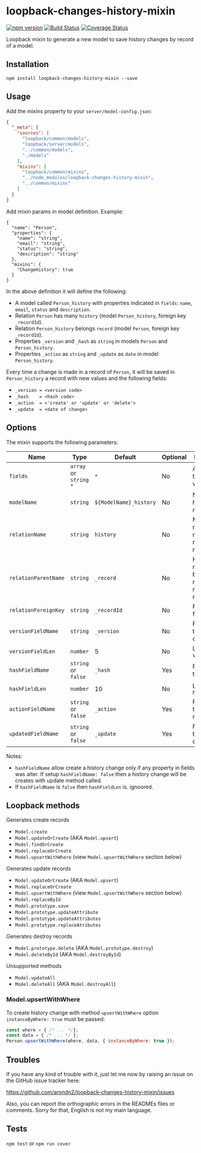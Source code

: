 loopback-changes-history-mixin
===============

[![npm version](https://badge.fury.io/js/loopback-changes-history-mixin.svg)](https://badge.fury.io/js/loopback-changes-history-mixin) [![Build Status](https://travis-ci.org/arondn2/loopback-changes-history-mixin.svg?branch=master)](https://travis-ci.org/arondn2/loopback-changes-history-mixin)
[![Coverage Status](https://coveralls.io/repos/github/arondn2/loopback-changes-history-mixin/badge.svg?branch=master)](https://coveralls.io/github/arondn2/loopback-changes-history-mixin?branch=master)

Loopback mixin to generate a new model to save history changes by record of a model.

## Installation

`npm install loopback-changes-history-mixin --save`

## Usage

Add the mixins property to your `server/model-config.json`:

```json
{
  "_meta": {
    "sources": [
      "loopback/common/models",
      "loopback/server/models",
      "../common/models",
      "./models"
    ],
    "mixins": [
      "loopback/common/mixins",
      "../node_modules/loopback-changes-history-mixin",
      "../common/mixins"
    ]
  }
}
```

Add mixin params in model definition. Example:
```
{
  "name": "Person",
  "properties": {
    "name": "string",
    "email": "string",
    "status": "string",
    "description": "string"
  },
  "mixins": {
    "ChangeHistory": true
  }
}
```

In the above definition it will define the following:
- A model called `Person_history` with properties indicated in `fields`: `name`, `email`, `status` and `description`.
- Relation `Person` has many `history` (model `Person_history`, foreign key `_recordId`).
- Relation `Person_history` belongs `record` (model `Person`, foreign key `_recordId`).
- Properties `_version` and `_hash` as `string` in models `Person` and `Person_history`.
- Properties `_action` as `string` and `_update` as `date` in model `Person_history`.

Every time a change is made in a record of `Person`, it will be saved in `Person_history` a record with new values
and the following fields:
- `_version = <version code>`
- `_hash    = <hash code>`
- `_action  = <'create' or 'update' or 'delete'>`
- `_update  = <date of change>`

## Options

The mixin supports the following parameters:

 Name                 | Type                    | Default                | Optional | Description
----------------------|-------------------------|------------------------|----------|------------
 `fields`             | `array` or `string` `*` | `*`                    | No       | Array with the fields to version
 `modelName`          | `string`                | `${ModelName}_history` | No       | Name to history model
 `relationName`       | `string`                | `history`              | No       | Model has many history model relation name
 `relationParentName` | `string`                | `_record`              | No       | History model belongs to model relation name
 `relationForeignKey` | `string`                | `_recordId`            | No       | Foreign key for relations
 `versionFieldName`   | `string`                | `_version`             | No       | Field name to version code
 `versionFieldLen`    | `number`                | 5                      | No       | Length to `versionField`
 `hashFieldName`      | `string` or `false`     | `_hash`                | Yes      | Field name to hash code
 `hashFieldLen`       | `number`                | 10                     | No       | Length to `hashField`
 `actionFieldName`    | `string` or `false`     | `_action`              | Yes      | Field name to action name
 `updatedFieldName`   | `string` or `false`     | `_update`              | Yes      | Field name to update date

Notes:
- `hashFieldName` allow create a history change only if any property in fields was alter. If setup `hashFieldName: false` then a history change will be creates with update method called.
- If `hashFieldName` is `false` then `hashFieldLen` is. ignoored.

## Loopback methods

Generates create records
  - `Model.create`
  - `Model.updateOrCreate` (AKA `Model.upsert`)
  - `Model.findOrCreate`
  - `Model.replaceOrCreate`
  - `Model.upsertWithWhere` (view `Model.upsertWithWhere` section below)

Generates update records
  - `Model.updateOrCreate` (AKA `Model.upsert`)
  - `Model.replaceOrCreate`
  - `Model.upsertWithWhere` (view `Model.upsertWithWhere` section below)
  - `Model.replaceById`
  - `Model.prototype.save`
  - `Model.prototype.updateAttribute`
  - `Model.prototype.updateAttributes`
  - `Model.prototype.replaceAtributes`

Generates destroy records
  - `Model.prototype.delete` (AKA `Model.prototype.destroy`)
  - `Model.deleteById` (AKA `Model.destroyById`)

Unsupported methods
  - `Model.updateAll`
  - `Model.deleteAll` (AKA `Model.destroyAll`)

### Model.upsertWithWhere
To create history change with method `upsertWithWhere` option `instanceByWhere: true` must be passed:
```js
const where = { /* ... */};
const data = { /* ... */ };
Person.upsertWithWhere(where, data, { instanceByWhere: true });
```

## Troubles

If you have any kind of trouble with it, just let me now by raising an issue on the GitHub issue tracker here:

https://github.com/arondn2/loopback-changes-history-mixin/issues

Also, you can report the orthographic errors in the READMEs files or comments. Sorry for that, English is not my main language.

## Tests

`npm test` or `npm run cover`
